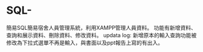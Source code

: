 # SQL-
簡易SQL簡易宿舍人員管理系統，利用XAMPP管理人員資料。
功能有新增資料、查詢和展示資料、刪除資料、修改資料。
updata log:
新增原本的輸入查詢功能被修改為下拉式選單不再是輸入，與書面以及ppt報告上寫的有出入。
